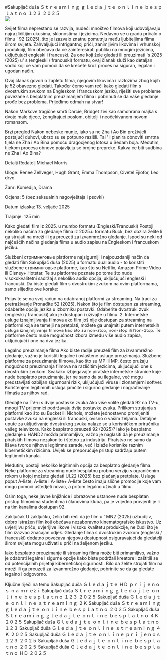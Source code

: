 #Sakupljač duša Ｓｔｒｅａｍｉｎｇ ｇｌｅｄａｊｔｅ ｏｎｌｉｎｅ ｂｅｓｐｌａｔｎｏ １２３ ２０２５  
[![](https://i.imgur.com/qSNzIqt.png)](https://movie.rssnews.media/UjECEACtP.php)  
  
Svijet filma neprestano se razvija, nudeći mnoštvo filmova koji udovoljavaju najrazličitijim ukusima, sklonostima i jezicima. Nedavno se u gradu pričalo o filmu ' 92 (2025), što je izazvalo znatnu pomutnju među ljubiteljima filma širom svijeta. Zahvaljujući intrigantnoj priči, zanimljivim likovima i vrhunskoj produkciji, film obećava da će zainteresirati publiku na mnogim jezicima, uključujući engleski i francuski. Za one koji žele gledati ili preuzimati 's 2025 (2025) u' s (engleski / francuski) formatu, ovaj članak služi kao detaljan vodič koji će vam pomoći da se krećete kroz proces na siguran, legalan i ugodan način.

Ovaj članak govori o zapletu filma, njegovim likovima i razlozima zbog kojih je 52 obavezno gledati. Također ćemo vam reći kako gledati film s dvostrukim zvukom na Engleskom i francuskom jeziku, riješiti sve probleme povezane s besplatnim preuzimanjem filma i pobrinuti se da vaše gledanje prođe bez problema. Prijeđimo odmah na stvar!

Nakon Markove tragične smrti Darcie, Bridget živi kao samohrana majka s dvoje male djece, žonglirajući poslom, obitelji i neočekivanom novom romansom.

Brzi pregled
Nakon nebeske munje, iako su ne Zha i Ao Bin preživjeli postajući duhovi, ubrzo su se potpuno razišli. Tai ' i planira obnoviti smrtna tijela ne Zha i Ao Bina pomoću dragocjenog lotosa u Sedam boja. Međutim, tijekom procesa obnove pojavljuju se brojne prepreke. Kakva će biti sudbina ne Zha i Ao Bina?

Detalji
Redatelj Michael Morris

Uloge: Renee Zellveger, Hugh Grant, Emma Thompson, Civetel Ejiofor, Leo drvo

Žanr: Komedija, Drama

Ocjena: 5 (bez seksualnih nagovještaja i psovki)

Datum izlaska: 13. veljače 2025

Trajanje: 125 min

Kako gledati film iz 2025. u mumbo formatu (Engleski/Francuski)
Postoji nekoliko načina za gledanje filma iz 2025.u formatu Buck, bez obzira želite li ga strujati na mreži ili ga preuzeti za izvanmrežno gledanje. Ispod su neki od najčešćih načina gledanja filma u audio zapisu na Engleskom i francuskom jeziku.

Službeni стриминговые platforme najsigurniji i najpouzdaniji način da gledati film Sakupljač duša (2025) u formatu dual audio - to koristiti službene стриминговые platforme, kao što su Netflix, Amazon Prime Video ili Disney+ Hotstar. Te su platforme poznate po tome što nude visokokvalitetni sadržaj s nekoliko audio opcija, uključujući engleski i francuski.
Da biste gledali film s dvostrukim zvukom na ovim platformama, samo slijedite ove korake:

Prijavite se na svoj račun na odabranoj platformi za streaming. Na traci za pretraživanje Pronađite 52 (2025). Nakon što je film dostupan za streaming, odaberite opciju jezika u izborniku postavki. Odaberite dvostruki zvuk (engleski / francuski) ako je dostupan i uživajte u filmu. 2. Internetske usluge iznajmljivanja filmova ako film još nije dostupan za streaming na platformi koja se temelji na pretplati, možete ga unajmiti putem internetskih usluga iznajmljivanja filmova kao što su non-stop, non-stop ili Non-Stop. Te platforme često nude mogućnost izbora između više audio zapisa, uključujući i one na dva jezika.

Legalno preuzimanje filma Ako biste radije preuzeli film za izvanmrežno gledanje, važno je koristiti legalne i ovlaštene usluge preuzimanja. Službene platforme za preuzimanje filmova, kao što su MP ili MP, često pružaju mogućnost preuzimanja filmova na različitim jezicima, uključujući one s dvostrukim zvukom.
Svakako izbjegavajte piratske internetske stranice koje nude besplatno preuzimanje, jer ne samo da su ilegalne, već mogu predstavljati ozbiljan sigurnosni rizik, uključujući viruse i zlonamjerni softver. Korištenjem legitimnih usluga jamčite i sigurno gledanje i nagrađivanje filmaša za njihov rad.

Gledajte na TV-u s dvije postavke zvuka Ako više volite gledati 92 na TV-u, mnogi TV prijemnici podržavaju dvije postavke zvuka. Prilikom strujanja s platformi kao što su Bucket ili Nichols, možete jednostavno promijeniti postavke zvuka na engleski ili francuski, ovisno o vašim željama. Detaljne upute za uključivanje dvostrukog zvuka nalaze se u korisničkom priručniku vašeg televizora.
Kako besplatno preuzeti 92 (2025)?
Iako je besplatno gledanje u HAND2 možda primamljivo, važno je naglasiti da je preuzimanje piratskih filmova nezakonito i štetno za industriju. Piratstvo ne samo da lišava tvorce njihove legitimne zarade, već i izlaže korisnike raznim kibernetičkim rizicima. Uvijek se preporučuje pristup sadržaju putem legitimnih kanala.

Međutim, postoji nekoliko legitimnih opcija za besplatno gledanje filma. Neke platforme za streaming nude besplatnu probnu verziju s ograničenim rokom u kojoj možete gledati UI.22 (2025) bez plaćanja pretplate. Usluge poput A-liste, A-liste i A-liste+ A-liste često imaju slične promocije koje vam mogu pomoći uštedjeti novac, a pritom legalno uživati u filmu.

Osim toga, neke javne knjižnice i obrazovne ustanove nude besplatan pristup filmovima studentima i članovima kluba, pa je vrijedno provjeriti je li na tim kanalima dostupan 92.

Zaključak
U zaključku, želio bih reći da je film u ' MN2 (2025) uzbudljiv, dobro istražen film koji obećava nezaboravno kinematografsko iskustvo. Uz uvjerljivu priču, uvjerljive likove i visoku kvalitetu produkcije, ne čudi što je film izazvao značajan odjek. Gledanje filma s dvostrukim zvukom (engleski / francuski) dodatno povećava njegovu dostupnost osiguravajući da gledatelji širom svijeta mogu uživati u priči na željenom jeziku.

Iako besplatno preuzimanje ili streaming filma može biti primamljivo, važno je odabrati legalne i sigurne opcije kako biste podržali kreatore i zaštitili se od potencijalnih prijetnji kibernetičkoj sigurnosti. Bilo da želite strujati film na mreži ili ga preuzeti za izvanmrežno gledanje, pobrinite se da ga gledate legalno i odgovorno.

Ključne riječi na temu
Sakupljač duša Ｇｌｅｄａｊｔｅ ＨＤ ｐｒｉｊｅｎｏｓ ｎａ ｍｒｅžｉ
Sakupljač duša Ｓｔｒｅａｍｉｎｇ ｇｌｅｄａｊｔｅ ｏｎｌｉｎｅ ｂｅｓｐｌａｔｎｏ １２３ ２０２５
Sakupljač duša Ｇｌｅｄａｊｔｅ ｏｎｌｉｎｅ ｓｔｒｅａｍｉｎｇ ２Ｋ
Sakupljač duša Ｓｔｒｅａｍｉｎｇ ｇｌｅｄａｊｔｅ ｏｎｌｉｎｅ ｂｅｓｐｌａｔｎｏ ２０２５
Sakupljač duša Ｓｔｒｅａｍｉｎｇ ｇｌｅｄａｊｔｅ ｏｎｌｉｎｅ ｂｅｓｐｌａｔｎｏ ４Ｋ ２０２５
Sakupljač duša Ｇｌｅｄａｊｔｅ ｏｎｌｉｎｅ ｂｅｓｐｌａｔｎｏ １２３
Sakupljač duša Ｇｌｅｄａｊｔｅ ｏｎｌｉｎｅ ｓｔｒｅａｍｉｎｇ ４Ｋ ２０２５
Sakupljač duša Ｇｌｅｄａｊｔｅ ｏｎｌｉｎｅ ｐｒｉｊｅｎｏｓ １２３ ２０２５
Sakupljač duša Ｇｌｅｄａｊｔｅ ｏｎｌｉｎｅ ｂｅｓｐｌａｔｎｏ ２０２５
Sakupljač duša Ｇｌｅｄａｊｔｅ ｏｎｌｉｎｅ ｂｅｓｐｌａｔｎｏ ＨＤ ２０２５
